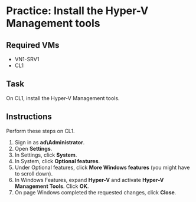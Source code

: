 # Practice: Install the Hyper-V Management tools

## Required VMs

* VN1-SRV1
* CL1

## Task

On CL1, install the Hyper-V Management tools.

## Instructions

Perform these steps on CL1.

1. Sign in as **ad\Administrator**.
1. Open **Settings**.
1. In Settings, click **System**.
1. In System, click **Optional features**.
1. Under Optional features, click **More Windows features** (you might have to scroll down).
1. In Windows Features, expand **Hyper-V** and activate **Hyper-V Management Tools**. Click **OK**.
1. On page Windows completed the requested changes, click **Close**.
